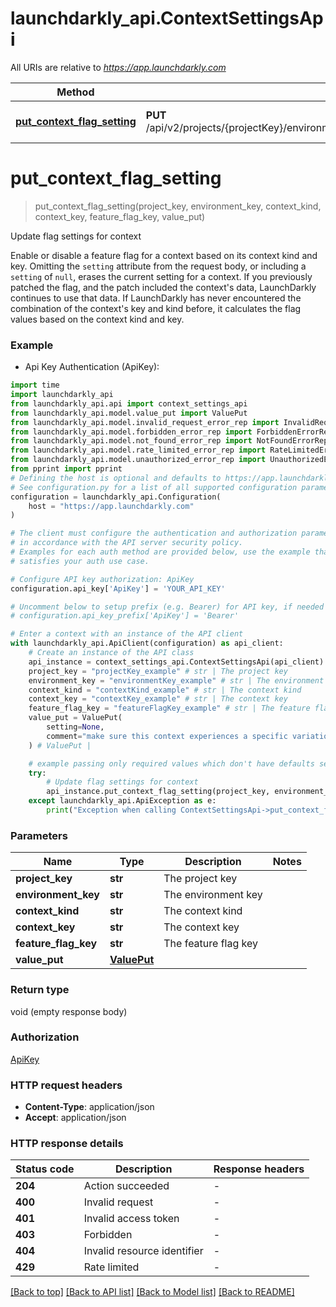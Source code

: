 # launchdarkly_api.ContextSettingsApi

All URIs are relative to *https://app.launchdarkly.com*

Method | HTTP request | Description
------------- | ------------- | -------------
[**put_context_flag_setting**](ContextSettingsApi.md#put_context_flag_setting) | **PUT** /api/v2/projects/{projectKey}/environments/{environmentKey}/contexts/{contextKind}/{contextKey}/flags/{featureFlagKey} | Update flag settings for context


# **put_context_flag_setting**
> put_context_flag_setting(project_key, environment_key, context_kind, context_key, feature_flag_key, value_put)

Update flag settings for context

 Enable or disable a feature flag for a context based on its context kind and key.  Omitting the `setting` attribute from the request body, or including a `setting` of `null`, erases the current setting for a context.  If you previously patched the flag, and the patch included the context's data, LaunchDarkly continues to use that data. If LaunchDarkly has never encountered the combination of the context's key and kind before, it calculates the flag values based on the context kind and key. 

### Example

* Api Key Authentication (ApiKey):

```python
import time
import launchdarkly_api
from launchdarkly_api.api import context_settings_api
from launchdarkly_api.model.value_put import ValuePut
from launchdarkly_api.model.invalid_request_error_rep import InvalidRequestErrorRep
from launchdarkly_api.model.forbidden_error_rep import ForbiddenErrorRep
from launchdarkly_api.model.not_found_error_rep import NotFoundErrorRep
from launchdarkly_api.model.rate_limited_error_rep import RateLimitedErrorRep
from launchdarkly_api.model.unauthorized_error_rep import UnauthorizedErrorRep
from pprint import pprint
# Defining the host is optional and defaults to https://app.launchdarkly.com
# See configuration.py for a list of all supported configuration parameters.
configuration = launchdarkly_api.Configuration(
    host = "https://app.launchdarkly.com"
)

# The client must configure the authentication and authorization parameters
# in accordance with the API server security policy.
# Examples for each auth method are provided below, use the example that
# satisfies your auth use case.

# Configure API key authorization: ApiKey
configuration.api_key['ApiKey'] = 'YOUR_API_KEY'

# Uncomment below to setup prefix (e.g. Bearer) for API key, if needed
# configuration.api_key_prefix['ApiKey'] = 'Bearer'

# Enter a context with an instance of the API client
with launchdarkly_api.ApiClient(configuration) as api_client:
    # Create an instance of the API class
    api_instance = context_settings_api.ContextSettingsApi(api_client)
    project_key = "projectKey_example" # str | The project key
    environment_key = "environmentKey_example" # str | The environment key
    context_kind = "contextKind_example" # str | The context kind
    context_key = "contextKey_example" # str | The context key
    feature_flag_key = "featureFlagKey_example" # str | The feature flag key
    value_put = ValuePut(
        setting=None,
        comment="make sure this context experiences a specific variation",
    ) # ValuePut | 

    # example passing only required values which don't have defaults set
    try:
        # Update flag settings for context
        api_instance.put_context_flag_setting(project_key, environment_key, context_kind, context_key, feature_flag_key, value_put)
    except launchdarkly_api.ApiException as e:
        print("Exception when calling ContextSettingsApi->put_context_flag_setting: %s\n" % e)
```


### Parameters

Name | Type | Description  | Notes
------------- | ------------- | ------------- | -------------
 **project_key** | **str**| The project key |
 **environment_key** | **str**| The environment key |
 **context_kind** | **str**| The context kind |
 **context_key** | **str**| The context key |
 **feature_flag_key** | **str**| The feature flag key |
 **value_put** | [**ValuePut**](ValuePut.md)|  |

### Return type

void (empty response body)

### Authorization

[ApiKey](../README.md#ApiKey)

### HTTP request headers

 - **Content-Type**: application/json
 - **Accept**: application/json


### HTTP response details

| Status code | Description | Response headers |
|-------------|-------------|------------------|
**204** | Action succeeded |  -  |
**400** | Invalid request |  -  |
**401** | Invalid access token |  -  |
**403** | Forbidden |  -  |
**404** | Invalid resource identifier |  -  |
**429** | Rate limited |  -  |

[[Back to top]](#) [[Back to API list]](../README.md#documentation-for-api-endpoints) [[Back to Model list]](../README.md#documentation-for-models) [[Back to README]](../README.md)

